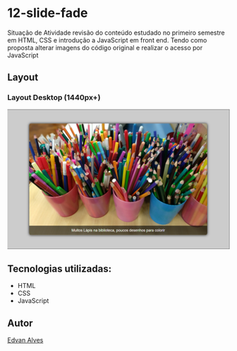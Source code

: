 # 12-slide-fade

Situação de Atividade revisão do conteúdo estudado no primeiro semestre em HTML, CSS e introdução a JavaScript em front end.
Tendo como proposta alterar imagens do código original e realizar o acesso por JavaScript

## Layout

### Layout Desktop (1440px+)

![](./preview/PreviewDesktop.png)


## Tecnologias utilizadas:

* HTML
* CSS
* JavaScript

## Autor
[Edvan Alves](<https://br.linkedin.com/in/edvan-alves>)